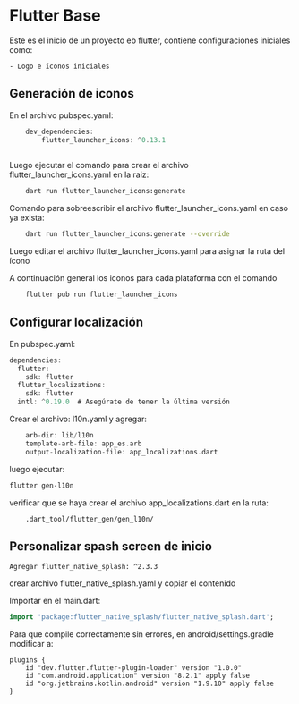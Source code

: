 # Flutter Base

Este es el inicio de un proyecto eb flutter, contiene configuraciones iniciales como:
    
    - Logo e íconos iniciales

## Generación de iconos
En el archivo pubspec.yaml:
```dart
    dev_dependencies:
        flutter_launcher_icons: ^0.13.1
  
```
Luego ejecutar el comando para crear el archivo flutter_launcher_icons.yaml en la raiz:
```bash
    dart run flutter_launcher_icons:generate
```
Comando para sobreescribir el archivo flutter_launcher_icons.yaml en caso ya exista:
```bash
    dart run flutter_launcher_icons:generate --override
```

Luego editar el archivo flutter_launcher_icons.yaml para asignar la ruta del ícono

A continuación general los iconos para cada plataforma con el comando
```bash
    flutter pub run flutter_launcher_icons
```
## Configurar localización

En pubspec.yaml:
```dart
dependencies:
  flutter:
    sdk: flutter
  flutter_localizations:
    sdk: flutter
  intl: ^0.19.0  # Asegúrate de tener la última versión
```

Crear el archivo: l10n.yaml y agregar:

```dart
    arb-dir: lib/l10n
    template-arb-file: app_es.arb
    output-localization-file: app_localizations.dart
```

luego ejecutar:

```bash
flutter gen-l10n
```
verificar que se haya crear el archivo app_localizations.dart en la ruta:
```
    .dart_tool/flutter_gen/gen_l10n/
```

## Personalizar spash screen de inicio

    Agregar flutter_native_splash: ^2.3.3 

crear archivo flutter_native_splash.yaml y copiar el contenido

Importar en el main.dart:

```dart
import 'package:flutter_native_splash/flutter_native_splash.dart';
```

Para que compile correctamente sin errores, en android/settings.gradle modificar a:
```
plugins {
    id "dev.flutter.flutter-plugin-loader" version "1.0.0"
    id "com.android.application" version "8.2.1" apply false
    id "org.jetbrains.kotlin.android" version "1.9.10" apply false
}
```
